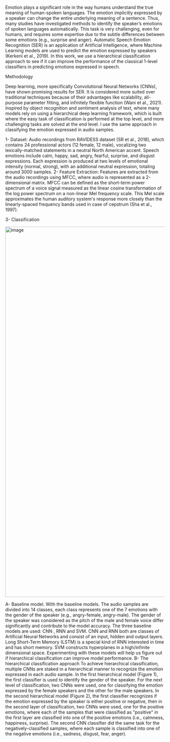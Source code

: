 Emotion plays a significant role in the way humans understand the true meaning of human-spoken languages. The emotion implicitly expressed by a speaker can change the entire underlying meaning of a sentence. Thus, many studies have investigated methods to identify the speaker’s emotions of spoken languages automatically. This task is very challenging, even for humans, and requires some expertise due to the subtle differences between some emotions (e.g., surprise and anger). Automatic Speech Emotion Recognition (SER) is an application of Artificial Intelligence, where Machine Learning models are used to predict the emotion expressed by speakers (Kerkeni et al., 2019). In this work, we use a hierarchical classification approach to see if it can improve the performance of the classical 1-level classifiers in predicting emotions expressed in speech.


Methodology


Deep learning, more specifically Convolutional Neural Networks (CNNs), have shown promising results for SER. It is considered more suited over traditional techniques because of their advantages like scalability, all-purpose parameter fitting, and infinitely flexible function (Wani et al., 2021).
Inspired by object recognition and sentiment analysis of text, where many models rely on using a hierarchical deep learning framework, which is built where the easy task of classification is performed at the top level, and more challenging tasks are solved at the end level. I use the same approach in classifying the emotion expressed in audio samples.


1- Dataset:
Audio recordings from RAVIDESS dataset (SR et al., 2018), which contains 24 professional actors (12 female, 12 male), vocalizing two lexically-matched statements in a neutral North American accent. Speech emotions include calm, happy, sad, angry, fearful, surprise, and disgust expressions. Each expression is produced at two levels of emotional intensity (normal, strong), with an additional neutral expression, totaling around 3000 samples.
2- Feature Extraction:
Features are extracted from the audio recordings using MFCC, where audio is represented as a 2-dimensional matrix. MFCC can be defined as the short-term power spectrum of a voice signal measured as the linear cosine transformation of the log power spectrum on a non-linear Mel frequency scale. This Mel scale approximates the human auditory system's response more closely than the linearly-spaced frequency bands used in case of cepstrum (Sha et al., 1997).

3- Classification

 <img width="1166" alt="image" src="https://user-images.githubusercontent.com/80707214/233836667-0c7ba7d2-ea7d-47f8-b658-d25c15e1d64e.png">

A- Baseline model.
With the baseline models. The audio samples are divided into 14 classes, each class represents one of the 7 emotions with the gender of the speaker (e.g., angry-female, angry-male). The gender of the speaker was considered as the pitch of the male and female voice differ significantly and contribute to the model accuracy. The three baseline models are used: CNN , RNN and SVM.
CNN and RNN both are classes of Artificial Neural Networks and consist of an input, hidden and output layers. Long Short-Term Memory (LSTM) is a special kind of RNN interested in time and has short memory. SVM constructs hyperplanes in a high/infinite dimensional space. Experimenting with these models will help us figure out if hierarchical classification can improve model performance.
B- The hierarchical classification approach
To achieve hierarchical classification, multiple CNNs are staked in a hierarchical manner to recognize the emotion expressed in each audio sample. In the first hierarchical model (Figure 1), the first classifier is used to identify the gender of the speaker. For the next level of classification, two CNNs were used, one for classifying the emotion expressed by the female speakers and the other for the male speakers.
In the second hierarchical model (Figure 2), the first classifier recognizes if the emotion expressed by the speaker is either positive or negative, then in the second layer of classification, two CNNs were used, one for the positive emotions, where each of the samples that were classified as "positive" in the first layer are classified into one of the positive emotions (i.e., calmness, happiness, surprise). The second CNN classifier did the same task for the negatively-classified samples, where each sample is classified into one of the negative emotions (i.e., sadness, disgust, fear, anger).

